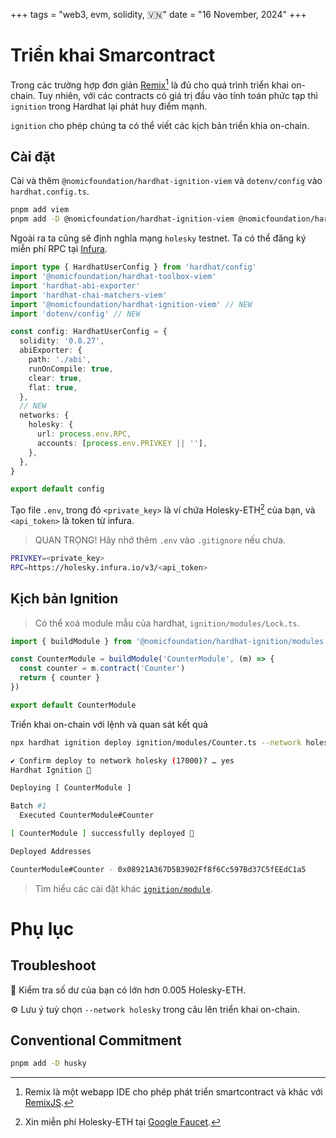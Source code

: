 +++
tags = "web3, evm, solidity, 🇻🇳"
date = "16 November, 2024"
+++

# Triển khai Smarcontract

Trong các trường hợp đơn giản [Remix](https://remix.ethereum.org/)[^1] là đủ cho quá trình triển khai on-chain. Tuy nhiên, với các contracts có giá trị đầu vào tính toán phức tạp thì `ignition` trong Hardhat lại phát huy điểm mạnh.

`ignition` cho phép chúng ta có thể viết các kịch bản triển khia on-chain.

[^1]: Remix là một webapp IDE cho phép phát triển smartcontract và khác với [RemixJS](https://remix.run/).

## Cài đặt

Cài và thêm `@nomicfoundation/hardhat-ignition-viem` và `dotenv/config` vào `hardhat.config.ts`.

```bash
pnpm add viem
pnpm add -D @nomicfoundation/hardhat-ignition-viem @nomicfoundation/hardhat-ignition dotenv
```

Ngoài ra ta cũng sẽ định nghĩa mạng `holesky` testnet. Ta có thể đăng ký miễn phí RPC tại [Infura](infura.io).

```ts label="hardhat.config.ts" group="install"
import type { HardhatUserConfig } from 'hardhat/config'
import '@nomicfoundation/hardhat-toolbox-viem'
import 'hardhat-abi-exporter'
import 'hardhat-chai-matchers-viem'
import '@nomicfoundation/hardhat-ignition-viem' // NEW
import 'dotenv/config' // NEW

const config: HardhatUserConfig = {
  solidity: '0.8.27',
  abiExporter: {
    path: './abi',
    runOnCompile: true,
    clear: true,
    flat: true,
  },
  // NEW
  networks: {
    holesky: {
      url: process.env.RPC,
      accounts: [process.env.PRIVKEY || ''],
    },
  },
}

export default config
```

Tạo file `.env`, trong đó `<private_key>` là ví chứa Holesky-ETH[^2] của bạn, và `<api_token>` là token từ infura.

> QUAN TRỌNG! Hãy nhớ thêm `.env` vào `.gitignore` nếu chưa.

```bash label=".env" group="env"
PRIVKEY=<private_key>
RPC=https://holesky.infura.io/v3/<api_token>
```

[^2]: Xin miễn phí Holesky-ETH tại [Google Faucet](https://cloud.google.com/application/web3/faucet/ethereum/holesky).

## Kịch bản Ignition

> Có thể xoá module mẫu của hardhat, `ignition/modules/Lock.ts`.

```ts label="ignition/modules/Counter.ts" group="ignition"
import { buildModule } from '@nomicfoundation/hardhat-ignition/modules'

const CounterModule = buildModule('CounterModule', (m) => {
  const counter = m.contract('Counter')
  return { counter }
})

export default CounterModule
```

Triển khai on-chain với lệnh và quan sát kết quả

```bash
npx hardhat ignition deploy ignition/modules/Counter.ts --network holesky

✔ Confirm deploy to network holesky (17000)? … yes
Hardhat Ignition 🚀

Deploying [ CounterModule ]

Batch #1
  Executed CounterModule#Counter

[ CounterModule ] successfully deployed 🚀

Deployed Addresses

CounterModule#Counter - 0x08921A367D5B3902Ff8f6Cc597Bd37C5fEEdC1a5
```

> Tìm hiểu các cài đặt khác [`ignition/module`](https://hardhat.org/ignition/docs/getting-started#creating-your-first-module).

# Phụ lục

## Troubleshoot

💸 Kiểm tra số dư của bạn có lớn hơn 0.005 Holesky-ETH.

⚙️ Lưu ý tuỳ chọn `--network holesky` trong câu lên triển khai on-chain.

## Conventional Commitment

```bash
pnpm add -D husky
```
